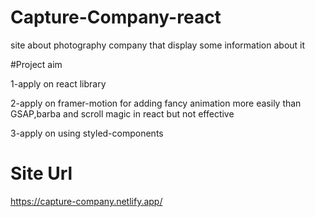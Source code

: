 # Capture-Company-react

site about photography  company that display some information about it


#Project aim

1-apply on react library 

2-apply on framer-motion for adding fancy animation more easily than GSAP,barba and scroll magic in react but not effective

3-apply on using styled-components

# Site Url

https://capture-company.netlify.app/

